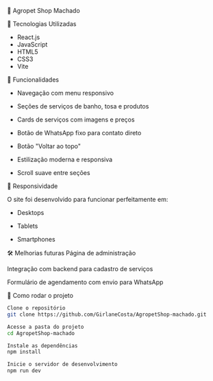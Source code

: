 🐾 Agropet Shop Machado

 🚀 Tecnologias Utilizadas

 - React.js
 - JavaScript
- HTML5
- CSS3
- Vite

📸 Funcionalidades

- Navegação com menu responsivo
  
- Seções de serviços de banho, tosa e produtos
  
- Cards de serviços com imagens e preços
  
- Botão de WhatsApp fixo para contato direto
  
- Botão "Voltar ao topo"
  
- Estilização moderna e responsiva
  
- Scroll suave entre seções

📱 Responsividade

O site foi desenvolvido para funcionar perfeitamente em:

- Desktops
  
- Tablets
  
- Smartphones

🛠️ Melhorias futuras
Página de administração

Integração com backend para cadastro de serviços

Formulário de agendamento com envio para WhatsApp

  📂 Como rodar o projeto

```bash
Clone o repositório
git clone https://github.com/GirlaneCosta/AgropetShop-machado.git

Acesse a pasta do projeto
cd AgropetShop-machado

Instale as dependências
npm install

Inicie o servidor de desenvolvimento
npm run dev

